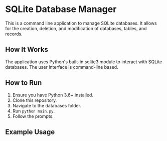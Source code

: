 # SQLite Database Manager

This is a command line application to manage SQLite databases. It allows for the creation, deletion, and modification of databases, tables, and records.

## How It Works

The application uses Python's built-in sqlite3 module to interact with SQLite databases. The user interface is command-line based.

## How to Run

1. Ensure you have Python 3.6+ installed.
2. Clone this repository.
3. Navigate to the databases folder.
4. Run `python main.py`.
5. Follow the prompts.

## Example Usage